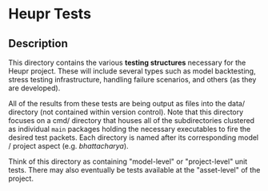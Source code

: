 # Heupr Tests

## Description

This directory contains the various **testing structures** necessary for the
Heupr project. These will include several types such as model
backtesting, stress testing infrastructure, handling failure scenarios, and
others (as they are developed).  

All of the results from these tests are being output as files into the data/
directory (not contained within version control). Note that this directory
focuses on a cmd/ directory that houses all of the subdirectories clustered as
individual `main` packages holding the necessary executables to fire the
desired test packets. Each directory is named after its corresponding model /
project aspect (e.g. *bhattacharya*).  

Think of this directory as containing "model-level" or "project-level" unit
tests. There may also eventually be tests available at the "asset-level" of the
project.  
